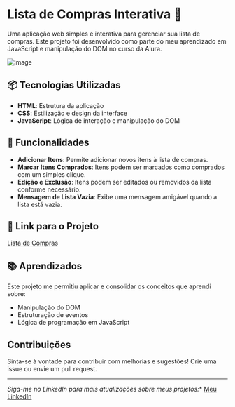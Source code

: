 # Lista de Compras Interativa 🛒

Uma aplicação web simples e interativa para gerenciar sua lista de compras. Este projeto foi desenvolvido como parte do meu aprendizado em JavaScript e manipulação do DOM no curso da Alura.


![image](https://github.com/user-attachments/assets/804b0565-7b24-4655-92d2-d867ea3e1204)




## 📦 Tecnologias Utilizadas

- **HTML**: Estrutura da aplicação
- **CSS**: Estilização e design da interface
- **JavaScript**: Lógica de interação e manipulação do DOM

## 🚀 Funcionalidades

- **Adicionar Itens**: Permite adicionar novos itens à lista de compras.
- **Marcar Itens Comprados**: Itens podem ser marcados como comprados com um simples clique.
- **Edição e Exclusão**: Itens podem ser editados ou removidos da lista conforme necessário.
- **Mensagem de Lista Vazia**: Exibe uma mensagem amigável quando a lista está vazia.


## 🔗 Link para o Projeto

[Lista de Compras](https://lista-de-compras-cyan.vercel.app/)

## 📚 Aprendizados

Este projeto me permitiu aplicar e consolidar os conceitos que aprendi sobre:

- Manipulação do DOM
- Estruturação de eventos
- Lógica de programação em JavaScript

## Contribuições

Sinta-se à vontade para contribuir com melhorias e sugestões! Crie uma issue ou envie um pull request.

---
*Siga-me no LinkedIn para mais atualizações sobre meus projetos:** [Meu LinkedIn](https://www.linkedin.com/in/%C3%A1gatha-ferreira-de-siqueira-6993912b2/)
